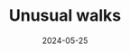 ---
layout: layouts/archive-episode.njk
title: Unusual walks
date: "2024-05-25"
link: https://www.rtvs.sk/televizia/archiv/14252/467723
datum: 25. 5. 2024
tv: "RTVS :2"
foto: /images/uploads/Walks_357x206.jpg
alt: Walks main picture
perex: ČT Ostrava - Journey in the footsteps of Napoleon | MTVA Szeged - Underground | RTVS Košice - GEOFUN app to search for healing springs | TVP Kraków - Dilapidated Kraków smelter
tags: archive
---